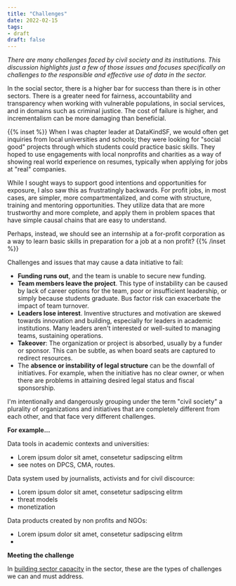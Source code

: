 ```yaml
---
title: "Challenges"
date: 2022-02-15
tags:
- draft
draft: false
---
```


*There are many challenges faced by civil society and its institutions. This discussion highlights just a few of those issues and focuses specifically on challenges to the responsible and effective use of data in the sector.*

In the social sector, there is a higher bar for success than there is in other sectors. There is a greater need for fairness, accountability and transparency when working with vulnerable populations, in social services, and in domains such as criminal justice. The cost of failure is higher, and incrementalism can be more damaging than beneficial. 

{{% inset %}}
When I was chapter leader at DataKindSF, we would often get inquiries from local universities and schools; they were looking for "social good" projects through which students could practice basic skills. They hoped to use engagements with local nonprofits and charities as a way of showing real world experience on resumes, typically when applying for jobs at "real" companies. 

While I sought ways to support good intentions and opportunities for exposure, I also saw this as frustratingly backwards. For profit jobs, in most cases, are simpler, more compartmentalized, and come with structure, training and mentoring opportunities. They utilize data that are more trustworthy and more complete, and apply them in problem spaces that have simple causal chains that are easy to understand.

Perhaps, instead, we should see an internship at a for-profit corporation as a way to learn basic skills in preparation for a job at a non profit? 
{{% /inset %}}

Challenges and issues that may cause a data initiative to fail: 
* **Funding runs out**, and the team is unable to secure new funding. 
* **Team members leave the project**. This type of instability can be caused by lack of career options for the team, poor or insufficient leadership, or simply because students graduate. Bus factor risk can exacerbate the impact of team turnover.
* **Leaders lose interest**. Inventive structures and motivation are skewed towards innovation and building, especially for leaders in academic institutions. Many leaders aren't interested or well-suited to managing teams, sustaining operations. 
* **Takeover**: The organization or project is absorbed, usually by a funder or sponsor. This can be subtle, as when board seats are captured to redirect resources. 
* The **absence or instability of legal structure** can be the downfall of initiatives. For example, when the initiative has no clear owner, or when there are problems in attaining desired legal status and fiscal sponsorship.

I'm intentionally and dangerously grouping under the term "civil society" a plurality of organizations and initiatives that are completely different from each other, and that face very different challenges. 

**For example...**

Data tools in academic contexts and universities: 
* Lorem ipsum dolor sit amet, consetetur sadipscing elitrm
* see notes on DPCS, CMA, routes. 

Data system used by journalists, activists and for civil discource: 
* Lorem ipsum dolor sit amet, consetetur sadipscing elitrm
* threat models
* monetization

Data products created by non profits and NGOs: 
* Lorem ipsum dolor sit amet, consetetur sadipscing elitrm
* 

**Meeting the challenge**

In [building sector capacity](building_capacity.md) in the sector, these are the types of challenges we can and must address. 
